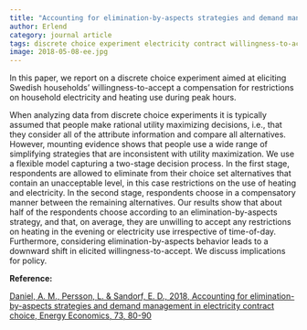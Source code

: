 ```yaml
---
title: "Accounting for elimination-by-aspects strategies and demand management in electricity contract choice"
author: Erlend
category: journal article
tags: discrete choice experiment electricity contract willingness-to-accept houshold elimination-by-aspects
image: 2018-05-08-ee.jpg
---
```


In this paper, we report on a discrete choice experiment aimed at eliciting Swedish households’ willingness-to-accept a compensation for restrictions on household electricity and heating use during peak hours.

When analyzing data from discrete choice experiments it is typically assumed that people make rational utility maximizing decisions, i.e., that they consider all of the attribute information and compare all alternatives. However, mounting evidence shows that people use a wide range of simplifying strategies that are inconsistent with utility maximization. We use a flexible model capturing a two-stage decision process. In the first stage, respondents are allowed to eliminate from their choice set alternatives that contain an unacceptable level, in this case restrictions on the use of heating and electricity. In the second stage, respondents choose in a compensatory manner between the remaining alternatives. Our results show that about half of the respondents choose according to an elimination-by-aspects strategy, and that, on average, they are unwilling to accept any restrictions on heating in the evening or electricity use irrespective of time-of-day. Furthermore, considering elimination-by-aspects behavior leads to a downward shift in elicited willingness-to-accept. We discuss implications for policy.

**Reference:**

[Daniel, A. M., Persson, L. & Sandorf, E. D., 2018, Accounting for elimination-by-aspects strategies and demand management in electricity contract choice, Energy Economics, 73, 80-90 ](https://www.sciencedirect.com/science/article/pii/S0140988318301762)
